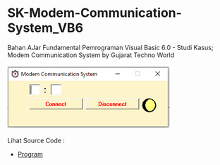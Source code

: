 # SK-Modem-Communication-System_VB6
Bahan AJar Fundamental Pemrograman Visual Basic 6.0 - Studi Kasus; Modem Communication System by Gujarat Techno World<br><br>
<img src="https://github.com/RizkyKhapidsyah/SK-Modem-Communication-System_VB6/blob/main/result/001.PNG"><br><br>
Lihat Source Code : <br>
- <a href="https://github.com/RizkyKhapidsyah/SK-Modem-Communication-System_VB6/blob/main/Form1.frm">Program</a>
